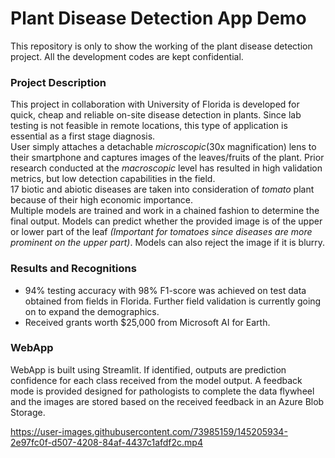 # Plant Disease Detection App Demo
This repository is only to show the working of the plant disease detection project. All the development codes are kept confidential.

### Project Description
This project in collaboration with University of Florida is developed for quick, cheap and reliable on-site disease detection in plants. Since lab testing is not feasible in remote locations, this type of application is essential as a first stage diagnosis.  
User simply attaches a detachable *microscopic*(30x magnification) lens to their smartphone and captures images of the leaves/fruits of the plant. Prior research conducted at the *macroscopic* level has resulted in high validation metrics, but low detection capabilities in the field.  
17 biotic and abiotic diseases are taken into consideration of *tomato* plant because of their high economic importance.  
Multiple models are trained and work in a chained fashion to determine the final output. Models can predict whether the provided image is of the upper or lower part of the leaf *(Important for tomatoes since diseases are more prominent on the upper part)*. Models can also reject the image if it is blurry.

### Results and Recognitions
* 94% testing accuracy with 98% F1-score was achieved on test data obtained from fields in Florida. Further field validation is currently going on to expand the demographics.
* Received grants worth $25,000 from Microsoft AI for Earth.

### WebApp
WebApp is built using Streamlit. If identified, outputs are prediction confidence for each class received from the model output. A feedback mode is provided designed for pathologists to complete the data flywheel and the images are stored based on the received feedback in an Azure Blob Storage.



https://user-images.githubusercontent.com/73985159/145205934-2e97fc0f-d507-4208-84af-4437c1afdf2c.mp4
